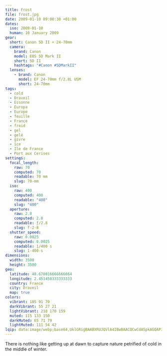 ```yaml
---
title: Frost
file: frost.jpg
date: 2009-01-10 09:00:38 +01:00
dates:
  iso: 2009-01-10
  human: 10 January 2009
gear:
  short: Canon 5D II + 24-70mm
  camera:
    brand: Canon
    model: EOS 5D Mark II
    short: 5D II
    hashtags: "#Canon #5DMarkII"
  lenses:
    - brand: Canon
      model: EF 24-70mm f/2.8L USM
      short: 24-70mm
tags:
  - cold
  - Draveil
  - Essonne
  - Europa
  - Europe
  - feuille
  - France
  - froid
  - gel
  - gelé
  - givre
  - ice
  - Ile de France
  - Port aux Cerises
settings:
  focal_length:
    raw: 70
    computed: 70
    readable: 70 mm
    slug: 70-mm
  iso:
    raw: 400
    computed: 400
    readable: "400"
    slug: "400"
  aperture:
    raw: 2.8
    computed: 2.8
    readable: ƒ/2.8
    slug: f-2-8
  shutter_speed:
    raw: 0.0025
    computed: 0.0025
    readable: 1/400 s
    slug: 1-400-s
dimensions:
  width: 3500
  height: 3500
geo:
  latitude: 48.678016666666664
  longitude: 2.451458333333333
  country: France
  city: Draveil
  map: true
colors:
  vibrant: 185 91 70
  darkVibrant: 55 27 21
  lightVibrant: 218 170 159
  muted: 115 133 150
  darkMuted: 65 71 79
  lightMuted: 111 54 42
lqip: data:image/webp;base64,UklGRigBAABXRUJQVlA4IBwBAACQCwCdASpkAGQAP3GuzWA0uL+vJfHMM/AuCWcA1fRBA5fZ63e9GhqW9rm9cGB1tsQcZ3ElWJnWpAqleo6HrfcNEJ0NUrxXjhNnGaLACalGElyuRwPHACPApEgwAhC74mhkg59YAAD+7MYlScG+6eR2sL6im8vGLj2BENlJCaU9a1+snmFHiamd/W+CFnSOzREpOPAMn45JqJVll7DvVTcnfetp5dALprxMgknUQnoKyBC0Nnx7PprCEPiLQDWisMVLa+E/poB47yeJ3A/5a9nSL8IcymS8gWjjK7HGNHqOQecyh18aDvDNhaVTai1ap9dOOdOYDELL6g3h8pQ93LZMuKtsoYhQI6R1ykfx8TFnZyoGHj6C3nhoD8AAAA==
---
```


There is nothing like getting up at dawn to capture nature petrified of cold in the middle of winter.
